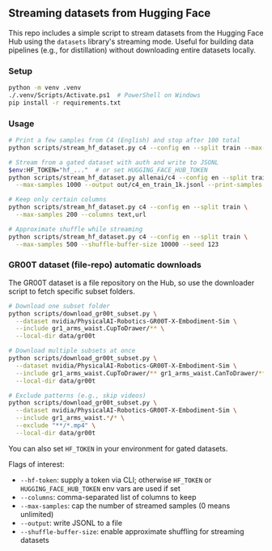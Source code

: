 ## Streaming datasets from Hugging Face

This repo includes a simple script to stream datasets from the Hugging Face Hub using the `datasets` library's streaming mode. Useful for building data pipelines (e.g., for distillation) without downloading entire datasets locally.

### Setup

```bash
python -m venv .venv
./.venv/Scripts/Activate.ps1  # PowerShell on Windows
pip install -r requirements.txt
```

### Usage

```bash
# Print a few samples from C4 (English) and stop after 100 total
python scripts/stream_hf_dataset.py c4 --config en --split train --max-samples 100

# Stream from a gated dataset with auth and write to JSONL
$env:HF_TOKEN="hf_..."  # or set HUGGING_FACE_HUB_TOKEN
python scripts/stream_hf_dataset.py allenai/c4 --config en --split train \
  --max-samples 1000 --output out/c4_en_train_1k.jsonl --print-samples 0

# Keep only certain columns
python scripts/stream_hf_dataset.py c4 --config en --split train \
  --max-samples 200 --columns text,url

# Approximate shuffle while streaming
python scripts/stream_hf_dataset.py c4 --config en --split train \
  --max-samples 500 --shuffle-buffer-size 10000 --seed 123
```

### GR00T dataset (file-repo) automatic downloads

The GR00T dataset is a file repository on the Hub, so use the downloader script to fetch specific subset folders.

```bash
# Download one subset folder
python scripts/download_gr00t_subset.py \
  --dataset nvidia/PhysicalAI-Robotics-GR00T-X-Embodiment-Sim \
  --include gr1_arms_waist.CupToDrawer/** \
  --local-dir data/gr00t

# Download multiple subsets at once
python scripts/download_gr00t_subset.py \
  --dataset nvidia/PhysicalAI-Robotics-GR00T-X-Embodiment-Sim \
  --include gr1_arms_waist.CupToDrawer/** gr1_arms_waist.CanToDrawer/** \
  --local-dir data/gr00t

# Exclude patterns (e.g., skip videos)
python scripts/download_gr00t_subset.py \
  --dataset nvidia/PhysicalAI-Robotics-GR00T-X-Embodiment-Sim \
  --include gr1_arms_waist.*/* \
  --exclude "**/*.mp4" \
  --local-dir data/gr00t
```

You can also set `HF_TOKEN` in your environment for gated datasets.

Flags of interest:
- `--hf-token`: supply a token via CLI; otherwise `HF_TOKEN` or `HUGGING_FACE_HUB_TOKEN` env vars are used if set
- `--columns`: comma-separated list of columns to keep
- `--max-samples`: cap the number of streamed samples (0 means unlimited)
- `--output`: write JSONL to a file
- `--shuffle-buffer-size`: enable approximate shuffling for streaming datasets


